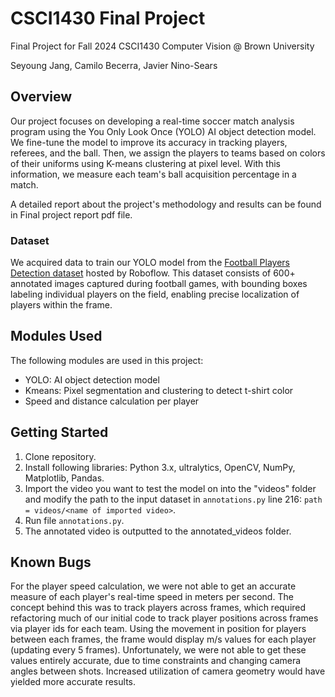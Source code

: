 # CSCI1430 Final Project
Final Project for Fall 2024 CSCI1430 Computer Vision @ Brown University

Seyoung Jang, Camilo Becerra, Javier Nino-Sears

## Overview
Our project focuses on developing a real-time soccer match analysis program using the You Only Look Once (YOLO) AI object detection model. We fine-tune the model to improve its accuracy in tracking players, referees, and the ball. Then, we assign the players to teams based on colors of their uniforms using K-means clustering at pixel level. With this information, we measure each team's ball acquisition percentage in a match. 

A detailed report about the project's methodology and results can be found in Final project report pdf file.

### Dataset
We acquired data to train our YOLO model from the [Football Players Detection dataset](https://universe.roboflow.com/roboflow-jvuqo/football-players-detection-3zvbc/dataset/2) hosted by Roboflow. This dataset consists of 600+ annotated images captured during football games, with bounding boxes labeling individual players on the field, enabling precise localization of players within the frame. 


## Modules Used
The following modules are used in this project:

- YOLO: AI object detection model
- Kmeans: Pixel segmentation and clustering to detect t-shirt color
- Speed and distance calculation per player

## Getting Started
1. Clone repository. 
2. Install following libraries: Python 3.x, ultralytics, OpenCV, NumPy, Matplotlib, Pandas. 
3. Import the video you want to test the model on into the "videos" folder and modify the path to the input dataset in `annotations.py` line 216: `path = videos/<name of imported video>`. 
4. Run file `annotations.py`. 
5. The annotated video is outputted to the annotated_videos folder.

## Known Bugs
For the player speed calculation, we were not able to get an accurate measure of each player's real-time speed in meters per second. The concept behind this was to track players across frames, which required refactoring much of our initial code to track player positions across frames via player ids for each team. Using the movement in position for players between each frames, the frame would display m/s values for each player (updating every 5 frames). Unfortunately, we were not able to get these values entirely accurate, due to time constraints and changing camera angles between shots. Increased utilization of camera geometry would have yielded more accurate results.